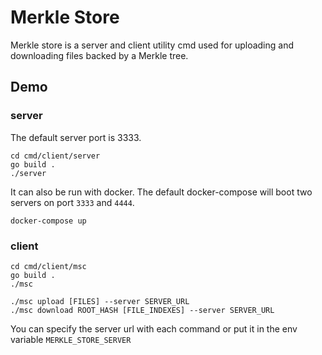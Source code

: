 # Merkle Store

Merkle store is a server and client utility cmd used for uploading and downloading files backed by a Merkle tree.

## Demo

### server

The default server port is 3333.

```
cd cmd/client/server
go build .
./server
```

It can also be run with docker. The default docker-compose will boot two servers on port `3333` and `4444`. 

```
docker-compose up
```

### client

```
cd cmd/client/msc
go build .
./msc

./msc upload [FILES] --server SERVER_URL
./msc download ROOT_HASH [FILE_INDEXES] --server SERVER_URL
```

You can specify the server url with each command or put it in the env variable `MERKLE_STORE_SERVER`
